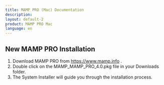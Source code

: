 ```yaml
---
title: MAMP PRO (Mac) Documentation
description: 
layout: default-2
product: MAMP PRO Mac
language: en
---
```


## New MAMP PRO Installation

1. Download MAMP PRO from https://www.mamp.info .
2. Double click on the MAMP_MAMP_PRO_4.0.pkg file in your Downloads folder.
3. The System Installer will guide you through the installation process.


